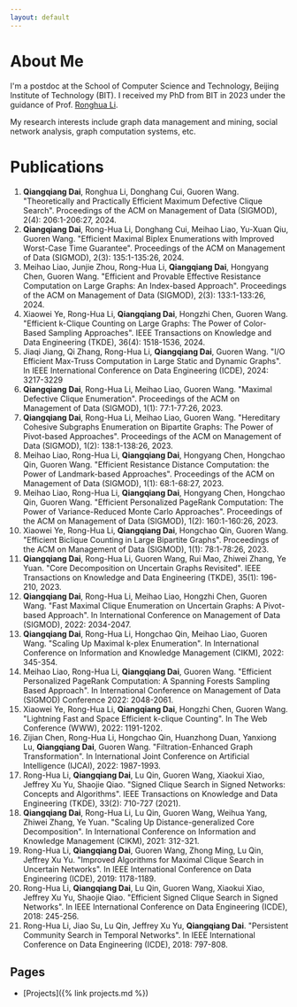 ```yaml
---
layout: default
---
```

 
# About Me

I'm a postdoc at the School of Computer Science and Technology, Beijing Institute of Technology (BIT). I received my PhD from BIT in 2023 under the guidance of Prof. [Ronghua Li](https://ronghuali.github.io). 

My research interests include graph data management and mining, social network analysis, graph computation systems, etc.

# Publications
1. **Qiangqiang Dai**, Ronghua Li, Donghang Cui, Guoren Wang. "Theoretically and Practically Efficient Maximum Defective Clique Search". Proceedings of the ACM on Management of Data (SIGMOD), 2(4): 206:1-206:27, 2024.
2. **Qiangqiang Dai**, Rong-Hua Li, Donghang Cui, Meihao Liao, Yu-Xuan Qiu, Guoren Wang. "Efficient Maximal Biplex Enumerations with Improved Worst-Case Time Guarantee". Proceedings of the ACM on Management of Data (SIGMOD), 2(3): 135:1-135:26, 2024.
3. Meihao Liao, Junjie Zhou, Rong-Hua Li, **Qiangqiang Dai**, Hongyang Chen, Guoren Wang. "Efficient and Provable Effective Resistance Computation on Large Graphs: An Index-based Approach". Proceedings of the ACM on Management of Data (SIGMOD), 2(3): 133:1-133:26, 2024.
4. Xiaowei Ye, Rong-Hua Li, **Qiangqiang Dai**, Hongzhi Chen, Guoren Wang. "Efficient k-Clique Counting on Large Graphs: The Power of Color-Based Sampling Approaches". IEEE Transactions on Knowledge and Data Engineering (TKDE), 36(4): 1518-1536, 2024.
5. Jiaqi Jiang, Qi Zhang, Rong-Hua Li, **Qiangqiang Dai**, Guoren Wang. "I/O Efficient Max-Truss Computation in Large Static and Dynamic Graphs". In IEEE International Conference on Data Engineering (ICDE), 2024: 3217-3229
1. **Qiangqiang Dai**, Rong-Hua Li, Meihao Liao, Guoren Wang. "Maximal Defective Clique Enumeration". Proceedings of the ACM on Management of Data (SIGMOD), 1(1): 77:1-77:26, 2023.
2. **Qiangqiang Dai**, Rong-Hua Li, Meihao Liao, Guoren Wang. "Hereditary Cohesive Subgraphs Enumeration on Bipartite Graphs: The Power of Pivot-based Approaches". Proceedings of the ACM on Management of Data (SIGMOD), 1(2): 138:1-138:26, 2023.
3. Meihao Liao, Rong-Hua Li, **Qiangqiang Dai**, Hongyang Chen, Hongchao Qin, Guoren Wang. "Efficient Resistance Distance Computation: the Power of Landmark-based Approaches". Proceedings of the ACM on Management of Data (SIGMOD), 1(1): 68:1-68:27, 2023.
4. Meihao Liao, Rong-Hua Li, **Qiangqiang Dai**, Hongyang Chen, Hongchao Qin, Guoren Wang. "Efficient Personalized PageRank Computation: The Power of Variance-Reduced Monte Carlo Approaches". Proceedings of the ACM on Management of Data (SIGMOD), 1(2): 160:1-160:26, 2023.
5. Xiaowei Ye, Rong-Hua Li, **Qiangqiang Dai**, Hongchao Qin, Guoren Wang. "Efficient Biclique Counting in Large Bipartite Graphs". Proceedings of the ACM on Management of Data (SIGMOD), 1(1): 78:1-78:26, 2023. 
6. **Qiangqiang Dai**, Rong-Hua Li, Guoren Wang, Rui Mao, Zhiwei Zhang, Ye Yuan. "Core Decomposition on Uncertain Graphs Revisited". IEEE Transactions on Knowledge and Data Engineering (TKDE), 35(1): 196-210, 2023.
7. **Qiangqiang Dai**, Rong-Hua Li, Meihao Liao, Hongzhi Chen, Guoren Wang. "Fast Maximal Clique Enumeration on Uncertain Graphs: A Pivot-based Approach". In International Conference on Management of Data (SIGMOD), 2022: 2034-2047.
8. **Qiangqiang Dai**, Rong-Hua Li, Hongchao Qin, Meihao Liao, Guoren Wang. "Scaling Up Maximal k-plex Enumeration". In International Conference on Information and Knowledge Management (CIKM), 2022: 345-354.
9. Meihao Liao, Rong-Hua Li, **Qiangqiang Dai**, Guoren Wang. "Efficient Personalized PageRank Computation: A Spanning Forests Sampling Based Approach". In International Conference on Management of Data (SIGMOD) Conference 2022: 2048-2061.
10. Xiaowei Ye, Rong-Hua Li, **Qiangqiang Dai**, Hongzhi Chen, Guoren Wang. "Lightning Fast and Space Efficient k-clique Counting". In The Web Conference (WWW), 2022: 1191-1202.
11. Zijian Chen, Rong-Hua Li, Hongchao Qin, Huanzhong Duan, Yanxiong Lu, **Qiangqiang Dai**, Guoren Wang. "Filtration-Enhanced Graph Transformation". In International Joint Conference on Artificial Intelligence (IJCAI), 2022: 1987-1993.
12. Rong-Hua Li, **Qiangqiang Dai**, Lu Qin, Guoren Wang, Xiaokui Xiao, Jeffrey Xu Yu, Shaojie Qiao. "Signed Clique Search in Signed Networks: Concepts and Algorithms". IEEE Transactions on Knowledge and Data Engineering (TKDE), 33(2): 710-727 (2021).
13. **Qiangqiang Dai**, Rong-Hua Li, Lu Qin, Guoren Wang, Weihua Yang, Zhiwei Zhang, Ye Yuan. "Scaling Up Distance-generalized Core Decomposition". In International Conference on Information and Knowledge Management (CIKM), 2021: 312-321.
14. Rong-Hua Li, **Qiangqiang Dai**, Guoren Wang, Zhong Ming, Lu Qin, Jeffrey Xu Yu. "Improved Algorithms for Maximal Clique Search in Uncertain Networks". In IEEE International Conference on Data Engineering (ICDE), 2019: 1178-1189.
15. Rong-Hua Li, **Qiangqiang Dai**, Lu Qin, Guoren Wang, Xiaokui Xiao, Jeffrey Xu Yu, Shaojie Qiao. "Efficient Signed Clique Search in Signed Networks". In IEEE International Conference on Data Engineering (ICDE), 2018: 245-256.
16. Rong-Hua Li, Jiao Su, Lu Qin, Jeffrey Xu Yu, **Qiangqiang Dai**. "Persistent Community Search in Temporal Networks". In IEEE International Conference on Data Engineering (ICDE), 2018: 797-808.
 
## Pages 
* [Projects]({% link projects.md %})

<!--

## Pages
* [Resume]({% link assets/docs/resume.en.pdf %})
* [Projects]({% link projects.md %})
* [Lecture Notes]({% link lecture-notes.md %})

-->
